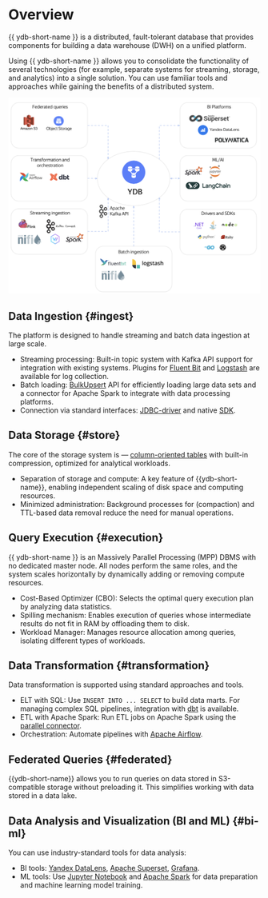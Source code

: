 # Overview

{{ ydb-short-name }} is a distributed, fault-tolerant database that provides components for building a data warehouse (DWH) on a unified platform.

Using {{ ydb-short-name }} allows you to consolidate the functionality of several technologies (for example, separate systems for streaming, storage, and analytics) into a single solution. You can use familiar tools and approaches while gaining the benefits of a distributed system.

![](_includes/olap_whole.png)

## Data Ingestion {#ingest}

The platform is designed to handle streaming and batch data ingestion at large scale.

- Streaming processing: Built-in topic system with Kafka API support for integration with existing systems. Plugins for [Fluent Bit](../../integrations/ingestion/fluent-bit.md) and [Logstash](../../integrations/ingestion/logstash.md) are available for log collection.
- Batch loading: [BulkUpsert](../../recipes/ydb-sdk/bulk-upsert.md) API for efficiently loading large data sets and a connector for Apache Spark to integrate with data processing platforms.
- Connection via standard interfaces: [JDBC-driver](../../reference/languages-and-apis/jdbc-driver/index.md) and native [SDK](../../recipes/ydb-sdk/index.md).

## Data Storage {#store}

The core of the storage system is — [column-oriented tables](../../concepts/datamodel/table.md#column-oriented-tables) with built-in compression, optimized for analytical workloads.

- Separation of storage and compute: A key feature of {{ydb-short-name}}, enabling independent scaling of disk space and computing resources.
- Minimized administration: Background processes for (compaction) and TTL-based data removal reduce the need for manual operations.

## Query Execution {#execution}

{{ ydb-short-name }} is an Massively Parallel Processing (MPP) DBMS with no dedicated master node. All nodes perform the same roles, and the system scales horizontally by dynamically adding or removing compute resources.

- Cost-Based Optimizer (CBO): Selects the optimal query execution plan by analyzing data statistics.
- Spilling mechanism: Enables execution of queries whose intermediate results do not fit in RAM by offloading them to disk.
- Workload Manager: Manages resource allocation among queries, isolating different types of workloads.

## Data Transformation {#transformation}

Data transformation is supported using standard approaches and tools.

- ELT with SQL: Use `INSERT INTO ... SELECT` to build data marts. For managing complex SQL pipelines, integration with [dbt](../../integrations/migration/dbt.md) is available.
- ETL with Apache Spark: Run ETL jobs on Apache Spark using the [parallel connector](../../integrations/ingestion/spark.md).
- Orchestration: Automate pipelines with [Apache Airflow](../../integrations/orchestration/airflow.md).

## Federated Queries {#federated}

{{ydb-short-name}} allows you to run queries on data stored in S3-compatible storage without preloading it. This simplifies working with data stored in a data lake.

## Data Analysis and Visualization (BI and ML) {#bi-ml}

You can use industry-standard tools for data analysis:

- BI tools: [Yandex DataLens](../../integrations/visualization/datalens.md), [Apache Superset](../../integrations/visualization/superset.md), [Grafana](../../integrations/visualization/grafana.md).
- ML tools: Use [Jupyter Notebook](../../integrations/gui/jupyter.md) and [Apache Spark](../../integrations/ingestion/spark.md) for data preparation and machine learning model training.